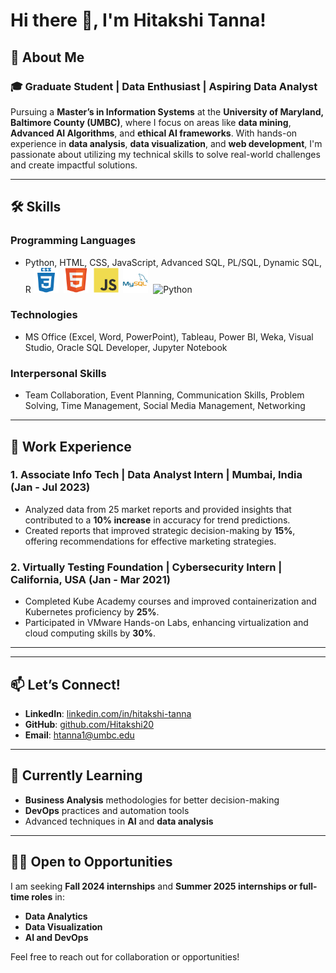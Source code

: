 # Hi there 👋, I'm Hitakshi Tanna!

## 🚀 About Me
### 🎓 Graduate Student | Data Enthusiast | Aspiring Data Analyst 

Pursuing a **Master’s in Information Systems** at the **University of Maryland, Baltimore County (UMBC)**, where I focus on areas like **data mining**, **Advanced AI Algorithms**, and **ethical AI frameworks**. With hands-on experience in **data analysis**, **data visualization**, and **web development**, I'm passionate about utilizing my technical skills to solve real-world challenges and create impactful solutions.

---

## 🛠️ Skills

### Programming Languages
- Python, HTML, CSS, JavaScript, Advanced SQL, PL/SQL, Dynamic SQL, R
<img src="https://github.com/devicons/devicon/blob/master/icons/css3/css3-plain-wordmark.svg"  title="CSS3" alt="CSS" width="40" height="40"/>&nbsp;
<img src="https://github.com/devicons/devicon/blob/master/icons/html5/html5-original.svg" title="HTML5" alt="HTML" width="40" height="40"/>&nbsp;
<img src="https://github.com/devicons/devicon/blob/master/icons/javascript/javascript-original.svg" title="JavaScript" alt="JavaScript" width="40" height="40"/>&nbsp;
<img src="https://github.com/devicons/devicon/blob/master/icons/mysql/mysql-original-wordmark.svg" title="MySQL"  alt="MySQL" width="40" height="40"/>&nbsp;
<img src="icons/python/python-original-wordmark.svg" title="Pyhton"  alt="Python" width="40" height="40"/>&nbsp;


### Technologies
- MS Office (Excel, Word, PowerPoint), Tableau, Power BI, Weka, Visual Studio, Oracle SQL Developer, Jupyter Notebook

### Interpersonal Skills
- Team Collaboration, Event Planning, Communication Skills, Problem Solving, Time Management, Social Media Management, Networking

---

## 💼 Work Experience

### 1. Associate Info Tech | Data Analyst Intern | Mumbai, India (Jan - Jul 2023)
- Analyzed data from 25 market reports and provided insights that contributed to a **10% increase** in accuracy for trend predictions.
- Created reports that improved strategic decision-making by **15%**, offering recommendations for effective marketing strategies.

### 2. Virtually Testing Foundation | Cybersecurity Intern | California, USA (Jan - Mar 2021)
- Completed Kube Academy courses and improved containerization and Kubernetes proficiency by **25%**.
- Participated in VMware Hands-on Labs, enhancing virtualization and cloud computing skills by **30%**.

---


---

## 📫 Let’s Connect!

- **LinkedIn**: [linkedin.com/in/hitakshi-tanna](https://www.linkedin.com/in/hitakshi-tanna)
- **GitHub**: [github.com/Hitakshi20](https://github.com/Hitakshi20)
- **Email**: [htanna1@umbc.edu](mailto:htanna1@umbc.edu)

---

## 🌱 Currently Learning
- **Business Analysis** methodologies for better decision-making
- **DevOps** practices and automation tools
- Advanced techniques in **AI** and **data analysis**

---

## 👩‍💼 Open to Opportunities
I am seeking **Fall 2024 internships** and **Summer 2025 internships or full-time roles** in:
- **Data Analytics**
- **Data Visualization**
- **AI and DevOps**

Feel free to reach out for collaboration or opportunities!
